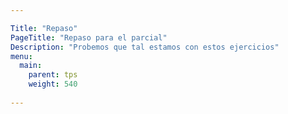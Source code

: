 ```yaml
---

Title: "Repaso"
PageTitle: "Repaso para el parcial"
Description: "Probemos que tal estamos con estos ejercicios"
menu:
  main:
    parent: tps
    weight: 540
    
---
```



